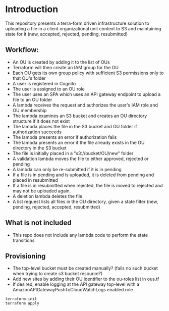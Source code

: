 # Introduction
This repository presents a terra-form driven infrastructure solution to uploading a file in a client organizational unit context to S3 and maintaining state for it (new, accepted, rejected, pending, resubmitted)

## Workflow:
- An OU is created by adding it to the list of OUs
- Terraform will then create an IAM group for the OU
- Each OU gets its own group policy with sufficient S3 permissions only to that OU's folder
- A user is registered in Cognito
- The user is assigned to an OU role
- The user uses an SPA which uses an API gateway endpoint to upload a file to an OU folder
- A lambda receives the request and authorizes the user's IAM role and OU membership
- The lambda examines an S3 bucket and creates an OU directory structure if it does not exist
- The lambda places the file in the S3 bucket and OU folder if authorization succeeds
- The lambda presents an error if authorization fails
- The lambda presents an error if the file already exists in the OU directory in the S3 bucket
- The file is initially placed in a "s3://bucket/OU/new" folder
- A validation lambda moves the file to either approved, rejected or pending
- A lambda can only be re-submitted if it is in pending
- If a file is in pending and is uploaded, it is deleted from pending and placed in resubmitted
- If a file is in resubmitted when rejected, the file is moved to rejected and may not be uploaded again.
- A deletion lambda deletes the file
- A list request lists all files in the OU directory, given a state filter (new, pending, rejected, accepted, resubmitted)

## What is not included
- This repo does not include any lambda code to perform the state transitions

## Provisioning
- The top-level bucket must be created manually? (fails no such bucket when trying to create s3 bucket resource?)
- Add new sites by adding their OU identifier to the ou-roles list in ous.tf
- If desired, enable logging at the API gateway top-level with a AmazonAPIGatewayPushToCloudWatchLogs enabled role

```
terraform init
terraform apply
```

